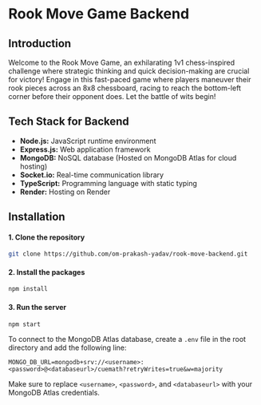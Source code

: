 # Rook Move Game Backend

## Introduction

Welcome to the Rook Move Game, an exhilarating 1v1 chess-inspired challenge where strategic thinking and quick decision-making are crucial for victory! Engage in this fast-paced game where players maneuver their rook pieces across an 8x8 chessboard, racing to reach the bottom-left corner before their opponent does. Let the battle of wits begin!

## Tech Stack for Backend

- **Node.js:** JavaScript runtime environment
- **Express.js:** Web application framework
- **MongoDB:** NoSQL database (Hosted on MongoDB Atlas for cloud hosting)
- **Socket.io:** Real-time communication library
- **TypeScript:** Programming language with static typing
- **Render:** Hosting on Render

## Installation

#### 1. Clone the repository

```bash
git clone https://github.com/om-prakash-yadav/rook-move-backend.git
```

#### 2. Install the packages

```bash
npm install
```

#### 3. Run the server

```bash
npm start
```

To connect to the MongoDB Atlas database, create a `.env` file in the root directory and add the following line:

```env
MONGO_DB_URL=mongodb+srv://<username>:<password>@<databaseurl>/cuemath?retryWrites=true&w=majority
```

Make sure to replace `<username>`, `<password>`, and `<databaseurl>` with your MongoDB Atlas credentials.